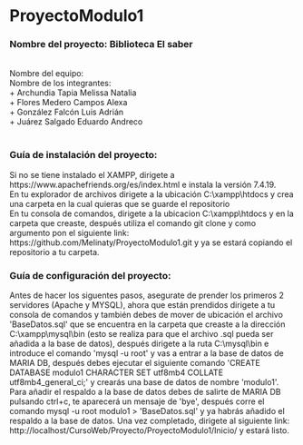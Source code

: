 # ProyectoModulo1
<h3>Nombre del proyecto:<strong> Biblioteca El saber</strong></h3><br>
Nombre del equipo: <br>
Nombre de los integrantes: <br>
  + Archundia Tapia Melissa Natalia <br>
  + Flores Medero Campos Alexa <br>
  + González Falcón Luis Adrián <br>
  + Juárez Salgado Eduardo Andreco <br>
<br>
<h3>Guía de instalación del proyecto:</h3>
Si no se tiene instalado el XAMPP, dirigete a https://www.apachefriends.org/es/index.html e instala la versión 7.4.19. <br>
En tu explorador de archivos dirigete a la ubicación C:\xampp\htdocs y crea una carpeta en la cual quieras que se guarde el repositorio <br>
En tu consola de comandos, dirigete a la ubicacion C:\xampp\htdocs y en la carpeta que creaste, después utiliza el comando git clone y como argumento pon el siguiente link: https://github.com/Melinaty/ProyectoModulo1.git y ya se estará copiando el repositorio a tu carpeta.
<br>
<h3>Guía de configuración del proyecto:</h3>
Antes de hacer los siguentes pasos, asegurate de prender los primeros 2 servidores (Apache y MYSQL), ahora que están prendidos dirigete a tu consola de comandos y también debes de mover de ubicación el archivo 'BaseDatos.sql' que se encuentra en la carpeta que creaste a la dirección C:\xampp\mysql\bin (esto se realiza para que el archivo .sql pueda ser añadida a la base de datos), después dirigete a la ruta C:\mysql\bin e introduce el comando 'mysql -u root' y vas a entrar a la base de datos de MARIA DB, después debes ejecutar el siguiente comando 'CREATE DATABASE modulo1 CHARACTER SET utf8mb4 COLLATE utf8mb4_general_ci;' y crearás una base de datos de nombre 'modulo1'. Para añadir el respaldo a la base de datos debes de salirte de MARIA DB pulsando ctrl+c, te aparecerá un mensaje de 'bye', después corre el comando mysql -u root modulo1 > 'BaseDatos.sql' y ya habrás añadido el respaldo a la base de datos. 
Una vez completado, dirigete al siguiente link: http://localhost/CursoWeb/Proyecto/ProyectoModulo1/Inicio/ y estará listo.
